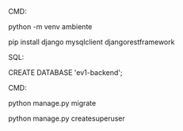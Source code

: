 CMD:

python -m venv ambiente

pip install django mysqlclient djangorestframework


SQL:

CREATE DATABASE 'ev1-backend';


CMD:

python manage.py migrate

python manage.py createsuperuser

